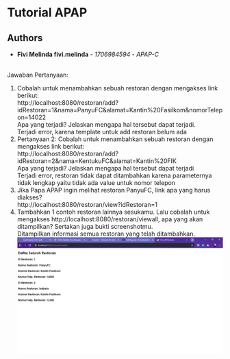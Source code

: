 # Tutorial APAP
## Authors
* **Fivi Melinda fivi.melinda** - *1706984594* - *APAP-C*

<br>Jawaban Pertanyaan:
1. Cobalah untuk menambahkan sebuah restoran dengan mengakses link berikut:
<br>http://localhost:8080/restoran/add?idRestoran=1&nama=PanyuFC&alamat=Kantin%20Fasilkom&nomorTelepon=14022
<br>Apa yang terjadi? Jelaskan mengapa hal tersebut dapat terjadi.
<br>Terjadi error, karena template untuk add restoran belum ada
2. Pertanyaan 2: Cobalah untuk menambahkan sebuah restoran dengan mengakses link berikut:
<br>http://localhost:8080/restoran/add?idRestoran=2&nama=KentukuFC&alamat=Kantin%20FIK
<br>Apa yang terjadi? Jelaskan mengapa hal tersebut dapat terjadi
<br>Terjadi error, restoran tidak dapat ditambahkan karena parameternya tidak lengkap yaitu tidak ada value untuk nomor telepon
3. Jika Papa APAP ingin melihat restoran PanyuFC, link apa yang harus
diakses?
<br>http://localhost:8080/restoran/view?idRestoran=1
4. Tambahkan 1 contoh restoran lainnya sesukamu. Lalu cobalah untuk mengakses http://localhost:8080/restoran/viewall, apa yang akan ditampilkan? Sertakan juga bukti screenshotmu.
<br>Ditampilkan informasi semua restoran yang telah ditambahkan.
![Bukti Screenshot](gopud/BuktiScreenshot.PNG)